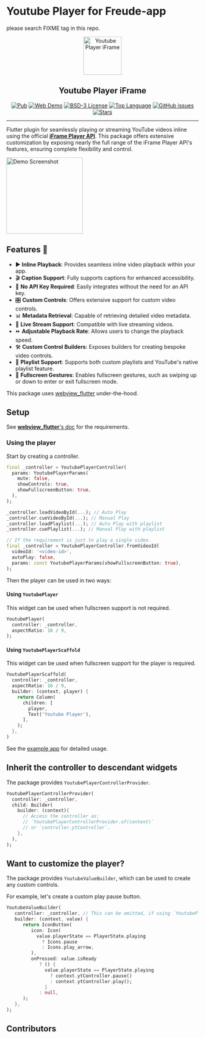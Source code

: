 # Youtube Player for Freude-app
please search FIXME tag in this repo.

<p align="center">

<img src="https://raw.githubusercontent.com/sarbagyastha/youtube_player_flutter/main/packages/youtube_player_iframe/screenshots/logo.png" height="100" alt="Youtube Player iFrame" />
</p>
<h2 align="center">Youtube Player iFrame</h2>


<p align="center">
<a href="https://pub.dartlang.org/packages/youtube_player_iframe"><img src="https://img.shields.io/pub/v/youtube_player_iframe" alt="Pub"></a>
<a href="https://youtube.sarbagyastha.com.np"><img src="https://img.shields.io/badge/Web-Demo-deeppink.svg" alt="Web Demo"></a>
<a href="https://github.com/sarbagyastha/youtube_player_flutter/blob/main/packages/youtube_player_iframe/LICENSE"><img src="https://img.shields.io/badge/License-BSD--3-blueviolet" alt="BSD-3 License"></a>
<a href="https://github.com/sarbagyastha/youtube_player_flutter"><img src="https://img.shields.io/github/languages/top/sarbagyastha/youtube_player_flutter?color=9cf" alt="Top Language"></a>
<a href="https://github.com/sarbagyastha/youtube_player_flutter/issues"><img src="https://img.shields.io/github/issues/sarbagyastha/youtube_player_flutter" alt="GitHub issues"></a>
<a href="https://github.com/sarbagyastha/youtube_player_flutter"><img src="https://img.shields.io/github/stars/sarbagyastha/youtube_player_flutter" alt="Stars"></a>
</p>

---

Flutter plugin for seamlessly playing or streaming YouTube videos inline using the official [**iFrame Player API**](https://developers.google.com/youtube/iframe_api_reference). This package offers extensive customization by exposing nearly the full range of the iFrame Player API's features, ensuring complete flexibility and control.

<a href="https://youtube.sarbagyastha.com.np"><img src="https://raw.githubusercontent.com/sarbagyastha/youtube_player_flutter/main/packages/youtube_player_iframe/screenshots/demo.png" width="200" alt="Demo Screenshot"></a>


## Features 🌟
- ▶️ **Inline Playback**: Provides seamless inline video playback within your app.
- 🎬 **Caption Support**: Fully supports captions for enhanced accessibility.
- 🔑 **No API Key Required**: Easily integrates without the need for an API key.
- 🎛️ **Custom Controls**: Offers extensive support for custom video controls.
- 📊 **Metadata Retrieval**: Capable of retrieving detailed video metadata.
- 📡 **Live Stream Support**: Compatible with live streaming videos.
- ⏩ **Adjustable Playback Rate**: Allows users to change the playback speed.
- 🛠️ **Custom Control Builders**: Exposes builders for creating bespoke video controls.
- 🎵 **Playlist Support**: Supports both custom playlists and YouTube's native playlist feature.
- 📱 **Fullscreen Gestures**: Enables fullscreen gestures, such as swiping up or down to enter or exit fullscreen mode.


This package uses [webview_flutter](https://pub.dev/packages/webview_flutter) under-the-hood.

## Setup
See [**webview_flutter**'s doc](https://pub.dev/packages/webview_flutter) for the requirements.

### Using the player
Start by creating a controller.

```dart
final _controller = YoutubePlayerController(
  params: YoutubePlayerParams(
    mute: false,
    showControls: true,
    showFullscreenButton: true,
  ),
);

_controller.loadVideoById(...); // Auto Play
_controller.cueVideoById(...); // Manual Play
_controller.loadPlaylist(...); // Auto Play with playlist
_controller.cuePlaylist(...); // Manual Play with playlist

// If the requirement is just to play a single video.
final _controller = YoutubePlayerController.fromVideoId(
  videoId: '<video-id>',
  autoPlay: false,
  params: const YoutubePlayerParams(showFullscreenButton: true),
);
```

Then the player can be used in two ways:

#### Using `YoutubePlayer`
This widget can be used when fullscreen support is not required.

```dart
YoutubePlayer(
  controller: _controller,
  aspectRatio: 16 / 9,
);

```

#### Using `YoutubePlayerScaffold`
This widget can be used when fullscreen support for the player is required.

```dart
YoutubePlayerScaffold(
  controller: _controller,
  aspectRatio: 16 / 9,
  builder: (context, player) {
    return Column(
      children: [
        player,
        Text('Youtube Player'),
      ],
    );
  },
)
```

See the [example app](example/lib/main.dart) for detailed usage.

## Inherit the controller to descendant widgets
The package provides `YoutubePlayerControllerProvider`.

```dart
YoutubePlayerControllerProvider(
  controller: _controller,
  child: Builder(
    builder: (context){
      // Access the controller as: 
      // `YoutubePlayerControllerProvider.of(context)` 
      // or `controller.ytController`.
    },
  ),
);
```

## Want to customize the player?
The package provides `YoutubeValueBuilder`, which can be used to create any custom controls.

For example, let's create a custom play pause button.
```dart
YoutubeValueBuilder(
   controller: _controller, // This can be omitted, if using `YoutubePlayerControllerProvider`
   builder: (context, value) {
      return IconButton(
         icon: Icon( 
           value.playerState == PlayerState.playing
             ? Icons.pause
             : Icons.play_arrow,
         ),
         onPressed: value.isReady
            ? () {
              value.playerState == PlayerState.playing
                ? context.ytController.pause()
                : context.ytController.play();
              }
            : null,
      );
   },
);
```

## Contributors

<!-- ALL-CONTRIBUTORS-LIST:START - Do not remove or modify this section -->
<!-- prettier-ignore-start -->
<!-- markdownlint-disable -->

<!-- markdownlint-restore -->
<!-- prettier-ignore-end -->

<!-- ALL-CONTRIBUTORS-LIST:END -->
